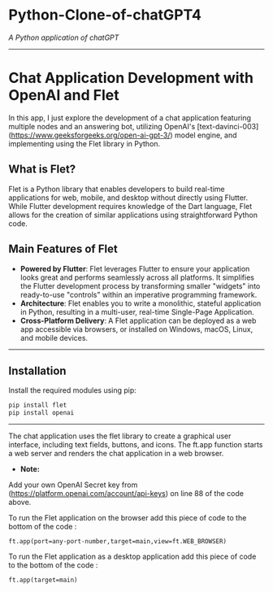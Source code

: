 # Python-Clone-of-chatGPT4
*A Python application of chatGPT*

--------------------------

# Chat Application Development with OpenAI and Flet

In this app, I just explore the development of a chat application featuring multiple nodes and an answering bot, utilizing OpenAI's [text-davinci-003] (https://www.geeksforgeeks.org/open-ai-gpt-3/) model engine, and implementing using the Flet library in Python.

## What is Flet?

Flet is a Python library that enables developers to build real-time applications for web, mobile, and desktop without directly using Flutter. While Flutter development requires knowledge of the Dart language, Flet allows for the creation of similar applications using straightforward Python code.

## Main Features of Flet

- **Powered by Flutter**: Flet leverages Flutter to ensure your application looks great and performs seamlessly across all platforms. It simplifies the Flutter development process by transforming smaller "widgets" into ready-to-use "controls" within an imperative programming framework.
- **Architecture**: Flet enables you to write a monolithic, stateful application in Python, resulting in a multi-user, real-time Single-Page Application.
- **Cross-Platform Delivery**: A Flet application can be deployed as a web app accessible via browsers, or installed on Windows, macOS, Linux, and mobile devices.

-------------------------------------------

## Installation
Install the required modules using pip:
```bash
pip install flet
pip install openai
````
---------------------

The chat application uses the flet library to create a graphical user interface, including text fields, buttons, and icons. The ft.app function starts a web server and renders the chat application in a web browser.

* __Note:__

Add your own OpenAI Secret key from (https://platform.openai.com/account/api-keys) on line 88 of the code above.

To run the Flet application on the browser add this piece of code to the bottom of the code :

````
ft.app(port=any-port-number,target=main,view=ft.WEB_BROWSER)
````
To run the Flet application as a desktop application add this piece of code to the bottom of the code :
````
ft.app(target=main)
````
